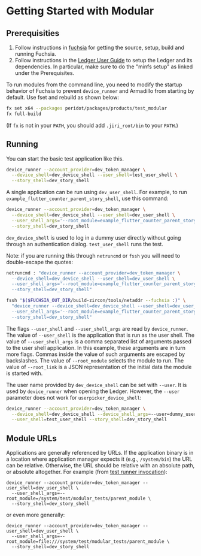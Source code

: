 # Getting Started with Modular

## Prerequisities

1. Follow instructions in [fuchsia] for getting the source, setup, build and
   running Fuchsia.
2. Follow instructions in the [Ledger User Guide] to setup the Ledger and its
   dependencies. In particular, make sure to do the "minfs setup" as linked
   under the Prerequisites.

To run modules from the command line, you need to modify the startup behavior of
Fuchsia to prevent `device_runner` and Armadillo from starting by default. Use
fset and rebuild as shown below:

``` sh
fx set x64 --packages peridot/packages/products/test_modular
fx full-build
```

(If `fx` is not in your `PATH`, you should add `.jiri_root/bin` to your
`PATH`.)

## Running

You can start the basic test application like this.

```sh
device_runner --account_provider=dev_token_manager \
  --device_shell=dev_device_shell --user_shell=test_user_shell \
  --story_shell=dev_story_shell
```

A single application can be run using `dev_user_shell`. For example, to run
`example_flutter_counter_parent_story_shell`, use this command:

```sh
device_runner --account_provider=dev_token_manager \
  --device_shell=dev_device_shell --user_shell=dev_user_shell \
  --user_shell_args='--root_module=example_flutter_counter_parent_story_shell' \
  --story_shell=dev_story_shell
```

`dev_device_shell` is used to log in a dummy user directly without going through
an authentication dialog. `test_user_shell` runs the test.

Note: if you are running this through `netruncmd` or `fssh` you will need to
double-escape the quotes:

```sh
netruncmd : "device_runner --account_provider=dev_token_manager \
  --device_shell=dev_device_shell --user_shell=dev_user_shell \
  --user_shell_args='--root_module=example_flutter_counter_parent_story_shell,--root_link={\\\"http://schema.domokit.org/counter\\\":5}' \
  --story_shell=dev_story_shell"

fssh "$($FUCHSIA_OUT_DIR/build-zircon/tools/netaddr --fuchsia :)" \
  "device_runner --device_shell=dev_device_shell --user_shell=dev_user_shell \
  --user_shell_args='--root_module=example_flutter_counter_parent_story_shell,--root_link={\\\"http://schema.domokit.org/counter\\\":5}' \
  --story_shell=dev_story_shell"
```

The flags `--user_shell` and `--user_shell_args` are read by `device_runner`.
The value of `--user_shell` is the application that is run as the user shell.
The value of `--user_shell_args` is a comma separated list of arguments passed
to the user shell application. In this example, these arguments are in turn more
flags.  Commas inside the value of such arguments are escaped by backslashes.
The value of `--root_module` selects the module to run. The value of
`--root_link` is a JSON representation of the initial data the module is started
with.

The user name provided by `dev_device_shell` can be set with `--user`. It is
used by `device_runner` when opening the Ledger.  However, the `--user`
parameter does not work for `userpicker_device_shell`:

```sh
device_runner --account_provider=dev_token_manager \
  --device_shell=dev_device_shell --device_shell_args=--user=dummy_user \
  --user_shell=test_user_shell --story_shell=dev_story_shell
```

## Module URLs

Applications are generally referenced by URLs. If the application binary is in a
location where application manager expects it (e.g., `/system/bin`)
the URL can be relative. Otherwise, the URL should be relative with an absolute
path, or absolute altogether. For example (from [test runner invocation]):

```
device_runner --account_provider=dev_token_manager --user_shell=dev_user_shell \
  --user_shell_args=--root_module=/system/test/modular_tests/parent_module \
  --story_shell=dev_story_shell
```

or even more generally:

```
device_runner --account_provider=dev_token_manager --user_shell=dev_user_shell \
  --user_shell_args=--root_module=file:///system/test/modular_tests/parent_module \
  --story_shell=dev_story_shell
```

[fuchsia]: https://fuchsia.googlesource.com/docs/+/master/README.md
[Ledger User Guide]: ../ledger/user_guide.md
[test runner invocation]: ../../tests/modular_tests.json
